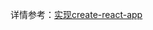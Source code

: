 详情参考：[实现create-react-app](https://blog.usejournal.com/creating-a-react-app-from-scratch-f3c693b84658create-react-app)